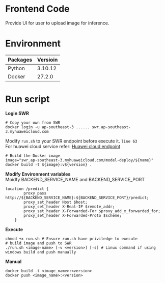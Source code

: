 # Frontend Code
Provide UI for user to upload image for inference.

# Environment
|Packages    |Versioin    |
|------------|------------|
|Python      |3.10.12     |
|Docker      |27.2.0      |

# Run script
**Login SWR**
```
# Copy your own from SWR
docker login -u ap-southeast-3 ...... swr.ap-southeast-3.myhuaweicloud.com
```
Modify `run.sh` to your SWR endpoint before execute it. `line 63`  
For huawei cloud service refer: [Huawei cloud endpoint](https://console-intl.huaweicloud.com/apiexplorer/#/endpoint)
```
# Build the Docker image
image="swr.ap-southeast-3.myhuaweicloud.com/model-deploy/${name}"
docker build -t ${image}:v${version} .
```
**Modify Environment variables**  
Moidfy BACKEND_SERVICE_NAME and BACKEND_SERVICE_PORT
```
location /predict {
        proxy_pass http://${BACKEND_SERVICE_NAME}:${BACKEND_SERVICE_PORT}/predict;
        proxy_set_header Host $host;
        proxy_set_header X-Real-IP $remote_addr;
        proxy_set_header X-Forwarded-For $proxy_add_x_forwarded_for;
        proxy_set_header X-Forwarded-Proto $scheme;
    }
```
**Execute**  
```
chmod +x run.sh # Ensure run.sh have priviledge to execute
# build image and push to SWR
./run.sh <image-name> [-v <version>] [-s] # Linux command if using windows build and push manually
```

**Manual**
```
docker build -t <image_name>:<version>
docker push <image_name>:<version>
```
